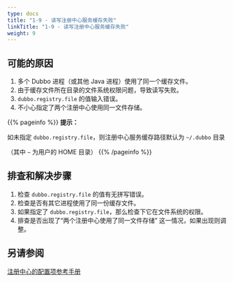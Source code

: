```yaml
---
type: docs
title: "1-9 - 读写注册中心服务缓存失败"
linkTitle: "1-9 - 读写注册中心服务缓存失败"
weight: 9
---
```


## 可能的原因
1. 多个 Dubbo 进程（或其他 Java 进程）使用了同一个缓存文件。
2. 由于缓存文件所在目录的文件系统权限问题，导致读写失败。
3. `dubbo.registry.file` 的值输入错误。
4. 不小心指定了两个注册中心使用同一文件存储。

{{% pageinfo %}}
**提示：**

如未指定 `dubbo.registry.file`，则注册中心服务缓存路径默认为 `~/.dubbo` 目录

（其中 `~` 为用户的 HOME 目录）
{{% /pageinfo %}}

## 排查和解决步骤
1. 检查 `dubbo.registry.file` 的值有无拼写错误。
2. 检查是否有其它进程使用了同一份缓存文件。
3. 如果指定了 `dubbo.registry.file`，那么检查下它在文件系统的权限。
4. 排查是否出现了“两个注册中心使用了同一文件存储” 这一情况，如果出现则调整。

## 另请参阅
[注册中心的配置项参考手册](https://dubbo.apache.org/zh/docs3-v2/java-sdk/reference-manual/config/properties/#registry)

<p style="margin-top: 3rem;"> </p>